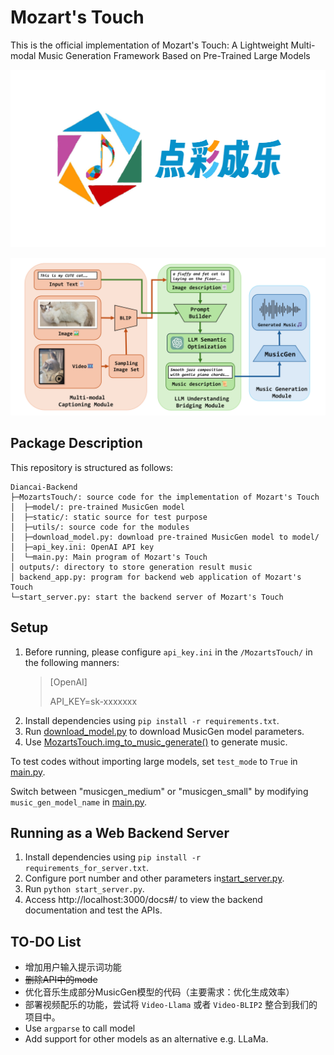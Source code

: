 # Mozart's Touch
This is the official implementation of Mozart's Touch: A Lightweight Multi-modal Music Generation Framework Based on Pre-Trained Large Models

![](logo.png)

![](architecture.png)

## Package Description
This repository is structured as follows:
```
Diancai-Backend
├─MozartsTouch/: source code for the implementation of Mozart's Touch
│  ├─model/: pre-trained MusicGen model
│  ├─static/: static source for test purpose
│  ├─utils/: source code for the modules
│  ├─download_model.py: download pre-trained MusicGen model to model/
│  ├─api_key.ini: OpenAI API key
│  └─main.py: Main program of Mozart's Touch
│ outputs/: directory to store generation result music
│ backend_app.py: program for backend web application of Mozart's Touch
└─start_server.py: start the backend server of Mozart's Touch
```
## Setup
1. Before running, please configure `api_key.ini` in the `/MozartsTouch/`  in the following manners:
   > [OpenAI]
   >
   > API_KEY=sk-xxxxxxx
2. Install dependencies using `pip install -r requirements.txt`.
3. Run [download_model.py](MozartsTouch/download_model.py) to download MusicGen model parameters.
4. Use [MozartsTouch.img_to_music_generate()](MozartsTouch/main.py) to generate music.

To test codes without importing large models, set `test_mode` to `True` in [main.py](MozartsTouch/main.py).

 Switch between "musicgen_medium" or "musicgen_small" by modifying `music_gen_model_name` in [main.py](MozartsTouch/main.py).

## Running as a Web Backend Server

1. Install dependencies using `pip install -r requirements_for_server.txt`.
2. Configure port number and other parameters in[start_server.py](/app/start_server.py).
3. Run `python start_server.py`.
4. Access http://localhost:3000/docs#/ to view the backend documentation and test the APIs.



## TO-DO List
- 增加用户输入提示词功能
- ~~删除API中的mode~~
- 优化音乐生成部分MusicGen模型的代码（主要需求：优化生成效率）
- 部署视频配乐的功能，尝试将 `Video-Llama` 或者 `Video-BLIP2` 整合到我们的项目中。
- Use `argparse` to call model
- Add support for other models as an alternative e.g. LLaMa.




